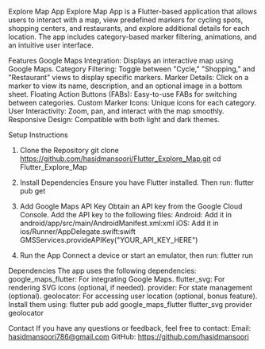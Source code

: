 Explore Map App
Explore Map App is a Flutter-based application that allows users to interact with a map, view predefined markers for cycling spots, shopping centers, and restaurants, and explore additional details for each location. The app includes category-based marker filtering, animations, and an intuitive user interface.

Features
Google Maps Integration: Displays an interactive map using Google Maps.
Category Filtering: Toggle between "Cycle," "Shopping," and "Restaurant" views to display specific markers.
Marker Details: Click on a marker to view its name, description, and an optional image in a bottom sheet.
Floating Action Buttons (FABs): Easy-to-use FABs for switching between categories.
Custom Marker Icons: Unique icons for each category.
User Interactivity: Zoom, pan, and interact with the map smoothly.
Responsive Design: Compatible with both light and dark themes.

Setup Instructions
1. Clone the Repository
git clone https://github.com/hasidmansoori/Flutter_Explore_Map.git
cd Flutter_Explore_Map

2. Install Dependencies
Ensure you have Flutter installed. Then run:
flutter pub get

3. Add Google Maps API Key
Obtain an API key from the Google Cloud Console.
Add the API key to the following files:
Android: Add it in android/app/src/main/AndroidManifest.xml:xml
<meta-data
android:name="com.google.android.geo.API_KEY"
android:value="YOUR_API_KEY_HERE" />
iOS: Add it in ios/Runner/AppDelegate.swift:swift
GMSServices.provideAPIKey("YOUR_API_KEY_HERE")

4. Run the App
Connect a device or start an emulator, then run:
flutter run

Dependencies
The app uses the following dependencies:
google_maps_flutter: For integrating Google Maps.
flutter_svg: For rendering SVG icons (optional, if needed).
provider: For state management (optional).
geolocator: For accessing user location (optional, bonus feature).
Install them using:
flutter pub add google_maps_flutter flutter_svg provider geolocator

Contact
If you have any questions or feedback, feel free to contact:
Email: hasidmansoori786@gmail.com
GitHub: https://github.com/hasidmansoori